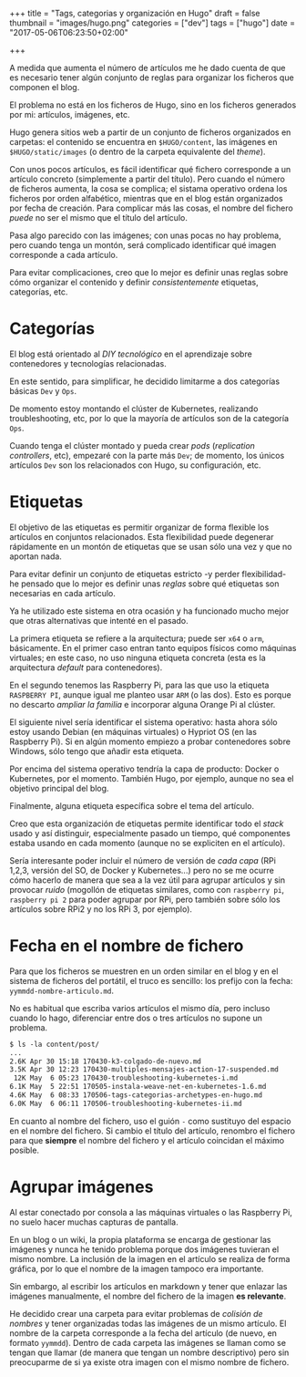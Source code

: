 +++
title = "Tags, categorias y organización en Hugo"
draft = false
thumbnail = "images/hugo.png"
categories = ["dev"]
tags = ["hugo"]
date = "2017-05-06T06:23:50+02:00"

+++

A medida que aumenta el número de artículos me he dado cuenta de que es necesario tener algún conjunto de reglas para organizar los ficheros que componen el blog.

El problema no está en los ficheros de Hugo, sino en los ficheros generados por mi: artículos, imágenes, etc.
<!--more-->

Hugo genera sitios web a partir de un conjunto de ficheros organizados en carpetas: el contenido se encuentra en `$HUGO/content`, las imágenes en `$HUGO/static/images` (o dentro de la carpeta equivalente del _theme_).

Con unos pocos artículos, es fácil identificar qué fichero corresponde a un artículo concreto (simplemente a partir del título). Pero cuando el número de ficheros aumenta, la cosa se complica; el sistama operativo ordena los ficheros por orden alfabético, mientras que en el blog están organizados por fecha de creación. Para complicar más las cosas, el nombre del fichero _puede_ no ser el mismo que el título del artículo.

Pasa algo parecido con las imágenes; con unas pocas no hay problema, pero cuando tenga un montón, será complicado identificar qué imagen corresponde a cada artículo. 

Para evitar complicaciones, creo que lo mejor es definir unas reglas sobre cómo organizar el contenido y definir _consistentemente_ etiquetas, categorías, etc.

# Categorías

El blog está orientado al _DIY tecnológico_ en el aprendizaje sobre contenedores y tecnologías relacionadas.

En este sentido, para simplificar, he decidido limitarme a dos categorías básicas `Dev` y `Ops`.

De momento estoy montando el clúster de Kubernetes, realizando troubleshooting, etc, por lo que la mayoría de artículos son de la categoría `Ops`.

Cuando tenga el clúster montado y pueda crear _pods_ (_replication controllers_, etc), empezaré con la parte más `Dev`; de momento, los únicos artículos `Dev` son los relacionados con Hugo, su configuración, etc.

# Etiquetas

El objetivo de las etiquetas es permitir organizar de forma flexible los artículos en conjuntos relacionados. Esta flexibilidad puede degenerar rápidamente en un montón de etiquetas que se usan sólo una vez y que no aportan nada.

Para evitar definir un conjunto de etiquetas estricto -y perder flexibilidad- he pensado que lo mejor es definir unas _reglas_ sobre qué etiquetas son necesarias en cada artículo.

Ya he utilizado este sistema en otra ocasión y ha funcionado mucho mejor que otras alternativas que intenté en el pasado.

La primera etiqueta se refiere a la arquitectura; puede ser `x64` o `arm`, básicamente. En el primer caso entran tanto equipos físicos como máquinas virtuales; en este caso, no uso ninguna etiqueta concreta (esta es la arquitectura _default_ para contenedores).

En el segundo tenemos las Raspberry Pi, para las que uso la etiqueta `RASPBERRY PI`, aunque igual me planteo usar `ARM` (o las dos). Esto es porque no descarto _ampliar la familia_ e incorporar alguna Orange Pi al clúster.

El siguiente nivel sería identificar el sistema operativo: hasta ahora sólo estoy usando Debian (en máquinas virtuales) o Hypriot OS (en las Raspberry Pi). Si en algún momento empiezo a probar contenedores sobre Windows, sólo tengo que añadir esta etiqueta.

Por encima del sistema operativo tendría la capa de producto: Docker o Kubernetes, por el momento. También  Hugo, por ejemplo, aunque no sea el objetivo principal del blog.

Finalmente, alguna etiqueta específica sobre el tema del artículo.

Creo que esta organización de etiquetas permite identificar todo el _stack_ usado y así distinguir, especialmente pasado un tiempo, qué componentes estaba usando en cada momento (aunque no se expliciten en el artículo).

Sería interesante poder incluir el número de versión de _cada capa_ (RPi 1,2,3, versión del SO, de Docker y Kubernetes...) pero no se me ocurre cómo hacerlo de manera que sea a la vez útil para agrupar artículos y sin provocar _ruido_ (mogollón de etiquetas similares, como con `raspberry pi`, `raspberry pi 2` para poder agrupar por RPi, pero también sobre sólo los artículos sobre RPi2 y no los RPi 3, por ejemplo).

# Fecha en el nombre de fichero

Para que los ficheros se muestren en un orden similar en el blog y en el sistema de ficheros del portátil, el truco es sencillo: los prefijo con la fecha: `yymmdd-nombre-articulo.md`.

No es habitual que escriba varios artículos el mismo día, pero incluso cuando lo hago, diferenciar entre dos o tres artículos no supone un problema.

```txt
$ ls -la content/post/
...
2.6K Apr 30 15:18 170430-k3-colgado-de-nuevo.md
3.5K Apr 30 12:23 170430-multiples-mensajes-action-17-suspended.md
 12K May  6 05:23 170430-troubleshooting-kubernetes-i.md
6.1K May  5 22:51 170505-instala-weave-net-en-kubernetes-1.6.md
4.6K May  6 08:33 170506-tags-categorias-archetypes-en-hugo.md
6.0K May  6 06:11 170506-troubleshooting-kubernetes-ii.md
```

En cuanto al nombre del fichero, uso el guión `-` como sustituyo del espacio en el nombre del fichero. Si cambio el título del artículo, renombro el fichero para que **siempre** el nombre del fichero y el artículo coincidan el máximo posible. 

# Agrupar imágenes

Al estar conectado por consola a las máquinas virtuales o las Raspberry Pi, no suelo hacer muchas capturas de pantalla.

En un blog o un wiki, la propia plataforma se encarga de gestionar las imágenes y nunca he tenido problema porque dos imágenes tuvieran el mismo nombre. La inclusión de la imagen en el artículo se realiza de forma gráfica, por lo que el nombre de la imagen tampoco era importante.

Sin embargo, al escribir los artículos en markdown y tener que enlazar las imágenes manualmente, el nombre del fichero de la imagen **es relevante**.

He decidido crear una carpeta para evitar problemas de _colisión de nombres_ y tener organizadas todas las imágenes de un mismo artículo. El nombre de la carpeta corresponde a la fecha del artículo (de nuevo, en formato `yymmdd`). Dentro de cada carpeta las imágenes se llaman como se tengan que llamar (de manera que tengan un nombre descriptivo) pero sin preocuparme de si ya existe otra imagen con el mismo nombre de fichero.
